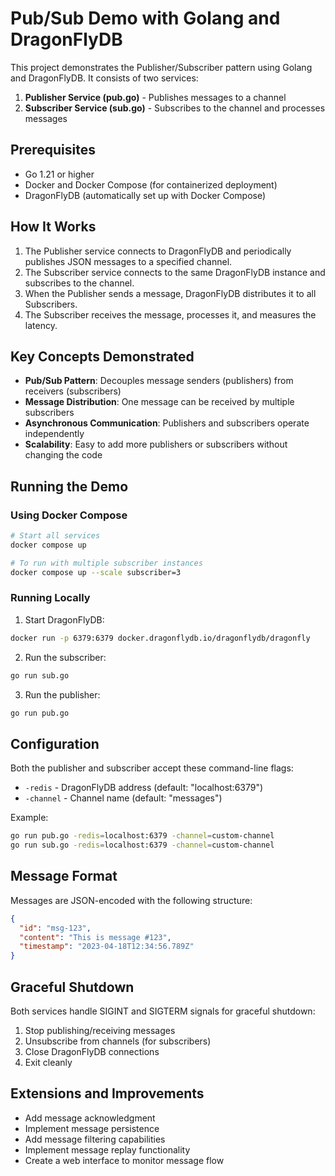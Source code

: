 # Pub/Sub Demo with Golang and DragonFlyDB

This project demonstrates the Publisher/Subscriber pattern using Golang and DragonFlyDB. It consists of two services:

1. **Publisher Service (pub.go)** - Publishes messages to a channel
2. **Subscriber Service (sub.go)** - Subscribes to the channel and processes messages

## Prerequisites

- Go 1.21 or higher
- Docker and Docker Compose (for containerized deployment)
- DragonFlyDB (automatically set up with Docker Compose)

<!---
## Architecture

![Pub/Sub Architecture](https://mermaid.ink/img/pako:eNqFkTFuwzAMRa8iaBIQoLdwixZFliTokGZha1GgQKQoUkl06d0r22iDDh2WRZDf40fwAI1TBAXoTONeuxFfnBeHUBEGcqbXuBkiJGYyBo_7j1rYcZQlCpIcLIZa5gxZWKOdpX6vZSiP8W7Fy3yq-a_9TMST8ZbPTAFPgmVh2SnM3_kuLf7SJv7W2vJlRXnhrNXBEn5NP-tpPCnvjMWYs2SPcWXJzprScZ2nwGQp1F1GvdOtNuSljnNvJkuGtM6TlJ_Sz00_t-OYYQs5YYQbpM6QVeQ_nXlEZzGSVGQlJxb_vYPfVqnpO3QYwHn4jBiVaBEKoEKG4n0DVFB9RW9aGNB37XfUYzedM3Z7-gHlkI_5)
-->

## How It Works

1. The Publisher service connects to DragonFlyDB and periodically publishes JSON messages to a specified channel.
2. The Subscriber service connects to the same DragonFlyDB instance and subscribes to the channel.
3. When the Publisher sends a message, DragonFlyDB distributes it to all Subscribers.
4. The Subscriber receives the message, processes it, and measures the latency.

## Key Concepts Demonstrated

- **Pub/Sub Pattern**: Decouples message senders (publishers) from receivers (subscribers)
- **Message Distribution**: One message can be received by multiple subscribers
- **Asynchronous Communication**: Publishers and subscribers operate independently
- **Scalability**: Easy to add more publishers or subscribers without changing the code

## Running the Demo

### Using Docker Compose

```bash
# Start all services
docker compose up

# To run with multiple subscriber instances
docker compose up --scale subscriber=3
```

### Running Locally

1. Start DragonFlyDB:
```bash
docker run -p 6379:6379 docker.dragonflydb.io/dragonflydb/dragonfly
```

2. Run the subscriber:
```bash
go run sub.go
```

3. Run the publisher:
```bash
go run pub.go
```

## Configuration

Both the publisher and subscriber accept these command-line flags:

- `-redis` - DragonFlyDB address (default: "localhost:6379")
- `-channel` - Channel name (default: "messages")

Example:
```bash
go run pub.go -redis=localhost:6379 -channel=custom-channel
go run sub.go -redis=localhost:6379 -channel=custom-channel
```

## Message Format

Messages are JSON-encoded with the following structure:

```json
{
  "id": "msg-123",
  "content": "This is message #123",
  "timestamp": "2023-04-18T12:34:56.789Z"
}
```

## Graceful Shutdown

Both services handle SIGINT and SIGTERM signals for graceful shutdown:

1. Stop publishing/receiving messages
2. Unsubscribe from channels (for subscribers)
3. Close DragonFlyDB connections
4. Exit cleanly

## Extensions and Improvements

- Add message acknowledgment
- Implement message persistence
- Add message filtering capabilities
- Implement message replay functionality
- Create a web interface to monitor message flow
